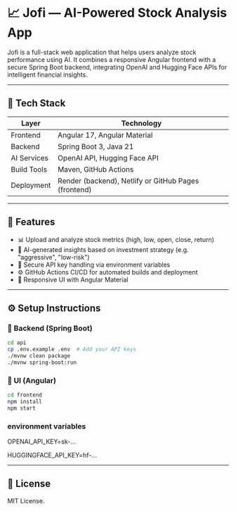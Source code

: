 # 📈 Jofi — AI-Powered Stock Analysis App

Jofi is a full-stack web application that helps users analyze stock performance using AI. It combines a responsive Angular frontend with a secure Spring Boot backend, integrating OpenAI and Hugging Face APIs for intelligent financial insights.

---

## 🧩 Tech Stack

| Layer       | Technology                     |
|-------------|--------------------------------|
| Frontend    | Angular 17, Angular Material   |
| Backend     | Spring Boot 3, Java 21         |
| AI Services | OpenAI API, Hugging Face API   |
| Build Tools | Maven, GitHub Actions          |
| Deployment  | Render (backend), Netlify or GitHub Pages (frontend) |

---

## 🚀 Features

- 📊 Upload and analyze stock metrics (high, low, open, close, return)
- 🧠 AI-generated insights based on investment strategy (e.g. "aggressive", "low-risk")
- 🔐 Secure API key handling via environment variables
- ⚙️ GitHub Actions CI/CD for automated builds and deployment
- 📱 Responsive UI with Angular Material

---

## ⚙️ Setup Instructions

### 🔧 Backend (Spring Boot)

```bash
cd api
cp .env.example .env  # Add your API keys
./mvnw clean package
./mvnw spring-boot:run
```

### 🔧 UI (Angular)
```bash
cd frontend
npm install
npm start
```

### environment variables
OPENAI_API_KEY=sk-...

HUGGINGFACE_API_KEY=hf-...

---

## 📄 License
MIT License.
